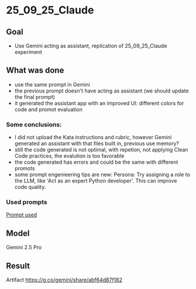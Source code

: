 # 25_09_25_Claude

## Goal
- Use Gemini acting as assistant, replication of 25_09_25_Claude experiment

## What was done

- use the same prompt in Gemini
- the previous prompt doesn't have acting as assistant (we should update the final prompt)
- it generated the assistant app with an improved UI: different colors for code and promot evaluation 

### Some conclusions:

- I did not upload the Kata instructions and rubric, however Gemini generated an assistant with that files built in, previous use memory?
- still the code generated is not optimal, with repetion, not applying Clean Code practices, the evalution is too favorable
- the code generated has errors and could be the same with different promots
- some prompt engenieering tips are new: Persona: Try assigning a role to the LLM, like 'Act as an expert Python developer'. This can improve code quality.


### Used prompts
[Prompt used](https://g.co/gemini/share/9842b467bfa9)

## Model

Gemini 2.5 Pro

## Result
Artifact https://g.co/gemini/share/abf64d87f182
